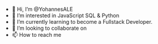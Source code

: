 - 👋 Hi, I’m @YohannesALE
- 👀 I’m interested in JavaScript SQL & Python
- 🌱 I’m currently learning to become a Fullstack Developer.
- 💞️ I’m looking to collaborate on 
- 📫 How to reach me
<!---
YohannesALE/YohannesALE is a ✨ special ✨ repository because its `README.md` (this file) appears on your GitHub profile.
You can click the Preview link to take a look at your changes.
--->
